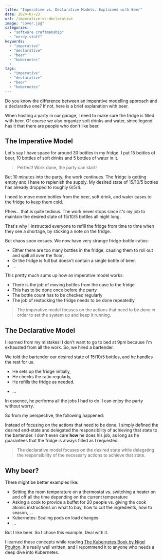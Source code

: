 ```yaml
---
title: "Imperative vs. Declarative Models. Explained with Beer"
date: 2024-07-23
url: /imperative-vs-declarative
image: "cover.jpg"
categories: 
  - "software craftmanship"
  - "nerdy stuff"
keywords: 
  - "imperative"
  - "declarative"
  - "beer"
  - "kubernetes"
  - 
tags: 
  - "imperative"
  - "declarative"
  - "beer"
  - "kubernetes"
---
```


Do you know the difference between an imperative modelling approach and a declarative one? If not, here is a brief explanation with beer.

When hosting a party in our garage, I need to make sure the fridge is filled with beer. Of course we also organize soft drinks and water, since legend has it that there are people who don't like beer.

## The Imperative Model

Let's say I have space for around 30 bottles in my fridge. I put 15 bottles of beer, 10 bottles of soft drinks and 5 bottles of water in it.

>Perfect! Work done, the party can start!

But 10 minutes into the party, the work continues. The fridge is getting empty and I have to replenish the supply. My desired state of 15/10/5 bottles has already dropped to roughly 6/5/4. 

I need to move more bottles from the beer, soft drink, and water cases to the fridge to keep them cold.

Phew… that is quite tedious. The work never stops since it's my job to maintain the desired state of 15/10/5 bottles all night long.

That's why I instructed everyone to refill the fridge from time to time when they see a shortage, by sticking a note on the fridge.

But chaos soon ensues. We now have very strange fridge-bottle-ratios:

* Either there are too many bottles in the fridge, causing them to roll out and spill all over the floor,
* Or the fridge is full but doesn't contain a single bottle of beer.
* …

This pretty much sums up how an imperative model works:

* There is the job of moving bottles from the case to the fridge
* This has to be done once before the party
* The bottle count has to be checked regularly
* The job of restocking the fridge needs to be done repeatedly

>The imperative model focuses on the actions that need to be done in order to set the system up and keep it running.

## The Declarative Model
I learned from my mistakes! I don't want to go to bed at 9pm because I'm exhausted from all the work. So, we hired a bartender.

We told the bartender our desired state of 15/10/5 bottles, and he handles the rest for us.

- He sets up the fridge initially,
- He checks the ratio regularly,
- He refills the fridge as needed.
* …

In essence, he performs all the jobs I had to do. I can enjoy the party without worry.

So from my perspective, the following happened:

Instead of focusing on the actions that need to be done, I simply defined the desired end-state and delegated the responsibility of achieving that state to the bartender. I don't even care **how** he does his job, as long as he guarantees that the fridge is always filled as I requested.

>The declarative model focuses on the desired state while delegating the responsibility of the necessary actions to achieve that state.

## Why beer?

There might be better examples like:

- Setting the room temperature on a thermostat vs. switching a heater on and off all the time depending on the current temperature
- Asking a cook to provide a buffet for 20 people vs. giving the cook atomic instructions on what to buy, how to cut the ingredients, how to season, …
- Kubernetes: Scaling pods on load changes
- …
 
But I like beer. So I chose this example. Deal with it.

I learned these concepts while reading [The Kubernetes Book by Nigel Poulton](https://amzn.to/3LyFNOS). It's really well written, and I recommend it to anyone who needs a deep dive into Kubernetes.